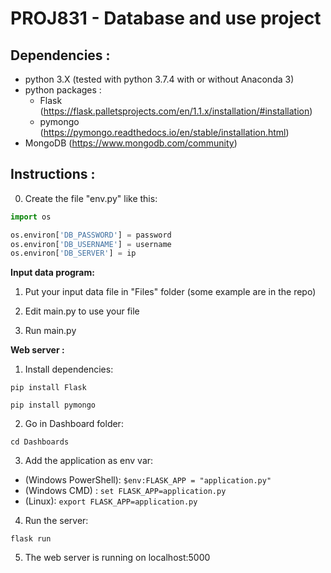 # PROJ831 - Database and use project

## Dependencies :

* python 3.X (tested with python 3.7.4 with or without Anaconda 3)
* python packages :
  * Flask (https://flask.palletsprojects.com/en/1.1.x/installation/#installation)
  * pymongo (https://pymongo.readthedocs.io/en/stable/installation.html)
* MongoDB (https://www.mongodb.com/community)


## Instructions :

0. Create the file "env.py" like this:
```python
import os

os.environ['DB_PASSWORD'] = password
os.environ['DB_USERNAME'] = username
os.environ['DB_SERVER'] = ip
```


**Input data program:**

1. Put your input data file in "Files" folder (some example are in the repo)

2. Edit main.py to use your file

3. Run main.py


**Web server :**
1. Install dependencies:

`pip install Flask`

`pip install pymongo`


2. Go in Dashboard folder:

`cd Dashboards`


3. Add the application as env var:
  * (Windows PowerShell): `$env:FLASK_APP = "application.py"`
  * (Windows CMD) : `set FLASK_APP=application.py`
  * (Linux): `export FLASK_APP=application.py`


4. Run the server:

`flask run`

5. The web server is running on localhost:5000
